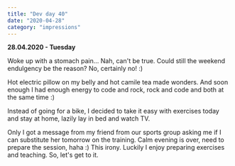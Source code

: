 ```yaml
---
title: "Dev day 40"
date: "2020-04-28"
category: "impressions"
---
```


**28.04.2020 - Tuesday**

Woke up with a stomach pain... Nah, can't be true. Could still the weekend endulgency be the reason? No, certainly no! :) 

Hot electric pillow on my belly and hot camile tea made wonders. And soon enough I had enough energy to code and rock, rock and code and both at the same time :)

Instead of going for a bike, I decided to take it easy with exercises today and stay at home, lazily lay in bed and watch TV.

Only I got a message from my friend from our sports group asking me if I can substitute her tomorrow on the training. Calm evening is over, need to prepare the session, haha :) This irony. Luckily I enjoy preparing exercises and teaching. So, let's get to it.



